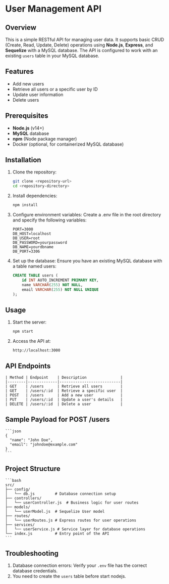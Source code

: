 # User Management API

## Overview
This is a simple RESTful API for managing user data. It supports basic CRUD (Create, Read, Update, Delete) operations using **Node.js**, **Express**, and **Sequelize** with a MySQL database. The API is configured to work with an existing `users` table in your MySQL database.

## Features
- Add new users
- Retrieve all users or a specific user by ID
- Update user information
- Delete users

## Prerequisites
- **Node.js** (v14+)
- **MySQL** database
- **npm** (Node package manager)
- Docker (optional, for containerized MySQL database)

## Installation

1. Clone the repository:
	```bash
	git clone <repository-url>
	cd <repository-directory>
	```
	
2. Install dependencies:
	```bash
	npm install
	```

3. Configure environment variables: Create a .env file in the root directory and specify the following variables:

	```env
	PORT=3000
	DB_HOST=localhost
	DB_USER=root
	DB_PASSWORD=yourpassword
	DB_NAME=yourdbname
	DB_PORT=3306
	```

4. Set up the database: Ensure you have an existing MySQL database with a table named users:

	```sql
	CREATE TABLE users (
		id INT AUTO_INCREMENT PRIMARY KEY,
		name VARCHAR(255) NOT NULL,
		email VARCHAR(255) NOT NULL UNIQUE
	);
	```

## Usage
1. Start the server:
	```bash
	npm start
	```

2. Access the API at:
	```URL
	http://localhost:3000
	```

## API Endpoints
	| Method | Endpoint    | Description               |
	|--------|-------------|---------------------------|
	| GET    | /users      | Retrieve all users        |
	| GET    | /users/:id  | Retrieve a specific user  |
	| POST   | /users      | Add a new user            |
	| PUT    | /users/:id  | Update a user's details   |
	| DELETE | /users/:id  | Delete a user             |

## Sample Payload for POST /users
	```json
	{
	  "name": "John Doe",
	  "email": "johndoe@example.com"
	}
	```
	
## Project Structure
	```bash
	src/
	├── config/
	│   └── db.js         # Database connection setup
	├── controllers/
	│   └── userController.js  # Business logic for user routes
	├── models/
	│   └── userModel.js  # Sequelize User model
	├── routes/
	│   └── userRoutes.js # Express routes for user operations
	├── services/
	│   └── userService.js # Service layer for database operations
	└── index.js          # Entry point of the API
	```

## Troubleshooting
1. Database connection errors: Verify your `.env` file has the correct database credentials.
2. You need to create the `users` table before start nodejs.
